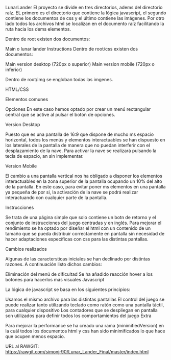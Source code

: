 LunarLander
El proyecto se divide en tres directorios, adems del directorio raíz. EL primero es el directorio que contiene la lógica javascript, el segundo contiene los documentos de css y el último contiene las imágenes. Por otro lado todos los archivos html se localizan en el documento raíz facilitando la ruta hacia los dems elementos.

Dentro de root existen dos documentos:

Main o lunar lander
Instructions
Dentro de root/css existen dos documentos:

Main version desktop (720px o superior)
Main version mobile (720px o inferior)

Dentro de root/img se engloban todas las imgenes.

HTML/CSS

Elementos comunes

Opciones En este caso hemos optado por crear un menú rectangular central que se active al pulsar el botón de opciones.

Version Desktop

Puesto que es una pantalla de 16:9 que dispone de mucho ms espacio horizontal, todos los menús y elementos interactuables se han dispuesto en los laterales de la pantalla de manera que no puedan interferir con el desplazamiento de la nave. Para activar la nave se realizará pulsando la tecla de espacio, an sin implementar.

Version Mobile

El cambio a una pantalla vertical nos ha obligado a disponer los elementos interactuables en la zona superior de la pantalla ocupando un 10% del alto de la pantalla. En este caso, para evitar poner ms elementos en una pantalla ya pequeña de por si, la activación de la nave se podrá realizar interactuando con cualquier parte de la pantalla.

Instrucciones

Se trata de una página simple que solo contiene un botn de retorno y el conjunto de instrucciones del juego centradas y en inglés. Para mejorar el rendimiento se ha optado por diseñar el html con un contenido de un tamaño que se pueda distribuir correctamente en pantalla sin necesidad de hacer adaptaciones específicas con css para las distintas pantallas.

Cambios realizados

Algunas de las caractersticas iniciales se han declinado por distintas razones. A continuación listo dichos cambios:

Eliminación del menú de dificultad
Se ha añadido reacción hover a los botones para hacerlos más visuales
Javascript

La lógica de javascript se basa en los siguientes principios:

Usamos el mismo archivo para las distintas pantallas
El control del juego se puede realizar tanto utilizando teclado como ratón como una pantalla táctil, para cualquier dispositivo
Los contadores que se despliegan en pantalla son utilizados para definir todos los comportamientos del juego
Extra

Para mejorar la performance se ha creado una rama (minimifiedVersion) en la cuál todos los documentos html y css han sido minimificados lo que hace que ocupen menos espacio.




URL al RAWGIT:  https://rawgit.com/simonjr90/Lunar_Lander_Final/master/index.html


